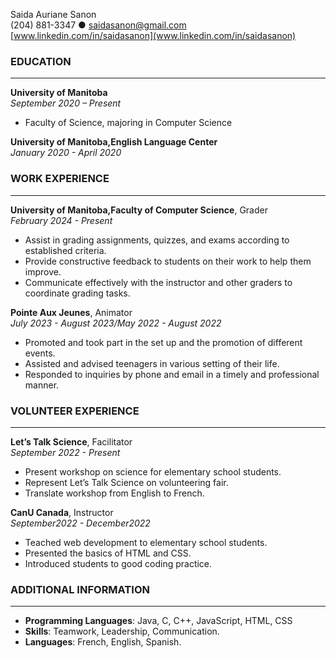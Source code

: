 Saida Auriane Sanon  
(204) 881-3347 ● saidasanon@gmail.com  
[www.linkedin.com/in/saidasanon](www.linkedin.com/in/saidasanon)

### EDUCATION

---

**University of Manitoba**   
_September 2020 – Present_

- Faculty of Science, majoring in Computer Science

**University of Manitoba,English Language Center**  
_January 2020 - April 2020_

### WORK EXPERIENCE

---

**University of Manitoba,Faculty of Computer Science**, Grader  
_February 2024 - Present_
- Assist in grading assignments, quizzes, and exams according to established criteria.
- Provide constructive feedback to students on their work to help them improve.
- Communicate effectively with the instructor and other graders to coordinate grading tasks.

**Pointe Aux Jeunes**, Animator  
_July 2023 - August 2023/May 2022 - August 2022_

- Promoted and took part in the set up and the promotion of different events.
- Assisted and advised teenagers in various setting of their life.
- Responded to inquiries by phone and email in a timely and professional manner.

### VOLUNTEER EXPERIENCE  
---

**Let’s Talk Science**, Facilitator  
_September 2022 - Present_

- Present workshop on science for elementary school students.
- Represent Let’s Talk Science on volunteering fair.
- Translate workshop from English to French.

**CanU Canada**, Instructor  
_September2022 - December2022_

- Teached web development to elementary school students.
- Presented the basics of HTML and CSS.
- Introduced students to good coding practice.

### ADDITIONAL INFORMATION

---

- **Programming Languages**: Java, C, C++, JavaScript, HTML, CSS
- **Skills**: Teamwork, Leadership, Communication.
- **Languages**: French, English, Spanish.
